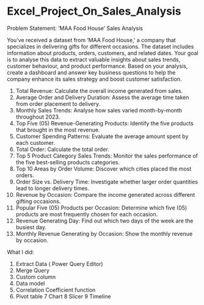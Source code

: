 # Excel_Project_On_Sales_Analysis

Problem Statement: ‘MAA Food House’ Sales Analysis

You’ve received a dataset from ‘MAA Food House,’ a company that specializes in delivering gifts for different occasions. 
The dataset includes information about products, orders, customers, and related dates. Your goal is to analyse this data to extract valuable insights about sales trends, customer behaviour, and product performance. 
Based on your analysis, create a dashboard and answer key business questions to help the company enhance its sales strategy and boost customer satisfaction.

1.	Total Revenue: Calculate the overall income generated from sales.
2.	Average Order and Delivery Duration: Assess the average time taken from order placement to delivery.
3.	 Monthly Sales Trends: Analyse how sales varied month-by-month throughout 2023.
4.	 Top Five (05) Revenue-Generating Products: Identify the five products that brought in the most revenue.
5.	Customer Spending Patterns: Evaluate the average amount spent by each customer.
6.	Total Order: Calculate the total order.
7.	Top 5 Product Category Sales Trends: Monitor the sales performance of the five best-selling products categories.
8.	 Top 10 Areas by Order Volume: Discover which cities placed the most orders.
9.	 Order Size vs. Delivery Time: Investigate whether larger order quantities lead to longer delivery times.
10.	 Revenue by Occasion: Compare the income generated across different gifting occasions.
11.	 Popular Five (05) Products per Occasion: Determine which five (05) products are most frequently chosen for each occasion.
12.	Revenue Generating Day: Find out which two days of the week are the busiest day.
13.	Monthly Revenue Generating by Occasion: Show the monthly revenue by occasion.

What I did:
1. Extract Data ( Power Query Editor)
2. Merge Query
3. Custom column
4. Data model
5. Correlation Coefficient function
6. Pivot table
7	Chart
8	Slicer
9	Timeline
